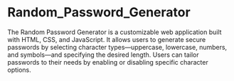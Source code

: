# Random_Password_Generator
The Random Password Generator is a customizable web application built with HTML, CSS, and JavaScript. It allows users to generate secure passwords by selecting character types—uppercase, lowercase, numbers, and symbols—and specifying the desired length. Users can tailor passwords to their needs by enabling or disabling specific character options.
